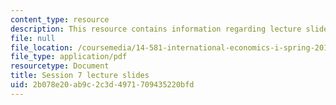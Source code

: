 ```yaml
---
content_type: resource
description: This resource contains information regarding lecture slide 7.
file: null
file_location: /coursemedia/14-581-international-economics-i-spring-2013/2b078e20ab9c2c3d4971709435220bfd_MIT14_581S13_Lecslides7.pdf
file_type: application/pdf
resourcetype: Document
title: Session 7 lecture slides
uid: 2b078e20-ab9c-2c3d-4971-709435220bfd
---
```

